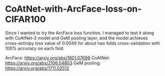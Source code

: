 # CoAtNet-with-ArcFace-loss-on-CIFAR100
Since I wanted to try the ArcFace loss function, I managed to test it along with CoAtNet-3 model and GeM pooling layer, and the model achieves cross-entropy loss value of 0.0049 for about two folds cross-validation with 100% accuracy on each fold.


ArcFace: https://arxiv.org/abs/1801.07698
CoAtNet: https://arxiv.org/abs/2106.04803
GeM pooling: https://arxiv.org/abs/1711.02512
